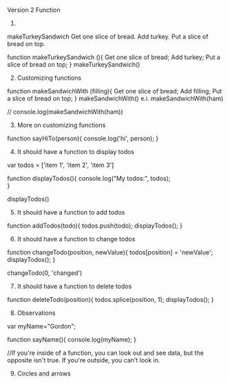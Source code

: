 Version 2 Function

1. 

makeTurkeySandwich 
	Get one slice of bread.
	Add  turkey.
	Put a slice of bread on top.

function makeTurkeySandwich (){
	Get one slice of bread;
	Add  turkey;
	Put a slice of bread on top;
}
makeTurkeySandwich()

2. Customizing functions 

function makeSandwichWith (filling){
	Get one slice of bread;
	Add  filling;
	Put a slice of bread on top;
}
makeSandwichWith()
e.i. makeSandwichWith(ham)

// console.log(makeSandwichWith(ham))

3. More on customizing functions

function sayHiTo(person){
	console.log('hi', person);
}

4. It should have a function to display todos

var todos = ['item 1', 'item 2', 'item 3'] 

function displayTodos(){
	console.log("My todos:", todos);	
}

displayTodos()

5. It should have a function to add todos

function addTodos(todo){
	todos.push(todo);
	displayTodos();
}


6. It should have a function to change todos

function changeTodo(position, newValue){
	todos[position] = 'newValue';
	displayTodos();
}

changeTodo(0, 'changed')

7. It should have a function to delete todos

function deleteTodo(position){
	todos.splice(position, 1);
	displayTodos();
}

8. Observations

var myName="Gordon";

function sayName(){
	console.log(myName);
}

//If you're inside of a function, you can look out and see data, but the opposite isn't true. If you're outside, you can't look in.

9. Circles and arrows



